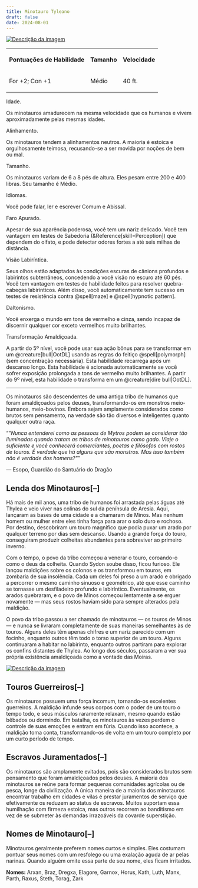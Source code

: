 ```yaml
---
title: Minotauro Tyleano
draft: false
date: 2024-08-01
---
```

<div>
<a href="https://raw.githubusercontent.com/TheGiddyLimit/homebrew/master/_img/ArcanumWorldsOdysseyoftheDragonlords/AppendixB_ThyleanMinotaur_Page315.webp"> <img src="https://raw.githubusercontent.com/TheGiddyLimit/homebrew/master/_img/ArcanumWorldsOdysseyoftheDragonlords/AppendixB_ThyleanMinotaur_Page315.webp" alt="Descrição da imagem"> </a>
    <table class="w-100 summary stripe-even">
        <tbody><tr>
                <th class="ve-col-4 ve-text-center">
                    <p>Pontuações de Habilidade</p>
                </th>
                <th class="ve-col-4 ve-text-center">
                    <p>Tamanho</p>
                </th>
                <th class="ve-col-4 ve-text-center">
                    <p>Velocidade</p>
                </th>
</tr><tr>
                <td class="ve-text-center">
                    <p>For +2; Con +1</p>
                </td>
                <td class="ve-text-center">
                    <p>Médio</p>
                </td>
                <td class="ve-text-center">
                    <p>40 ft.</p>
                </td>
</tr></tbody>
    </table>
    <div class="rd__b  rd__b--2">
        <div class="rd__b  rd__b--3">
            <p><span class="entry-title-inner">Idade.</span></p>
            <p>Os minotauros amadurecem na mesma velocidade que os humanos e vivem aproximadamente pelas mesmas idades.</p>
            <div class="rd__spc-inline-post">
                <p></p>
            </div>
        </div>
        <div class="rd__b  rd__b--3">
            <p><span class="entry-title-inner">Alinhamento.</span></p>
            <p>Os minotauros tendem a alinhamentos neutros. A maioria é estoica e orgulhosamente teimosa, recusando-se a ser movida por noções de bem ou mal.</p>
            <div class="rd__spc-inline-post">
                <p></p>
            </div>
        </div>
        <div class="rd__b  rd__b--3">
            <p><span class="entry-title-inner">Tamanho.</span></p>
            <p>Os minotauros variam de 6 a 8 pés de altura. Eles pesam entre 200 e 400 libras. Seu tamanho é Médio.</p>
            <div class="rd__spc-inline-post">
                <p></p>
            </div>
        </div>
        <div class="rd__b  rd__b--3">
            <p><span class="entry-title-inner">Idiomas.</span></p>
            <p>Você pode falar, ler e escrever Comum e Abissal.</p>
            <div class="rd__spc-inline-post">
                <p></p>
            </div>
        </div>
        <div class="rd__b  rd__b--3">
            <p><span class="entry-title-inner">Faro Apurado.</span></p>
            <p>Apesar de sua aparência poderosa, você tem um nariz delicado. Você tem vantagem em testes de Sabedoria (&Reference[skill=Perception]) que dependem do olfato, e pode detectar odores fortes a até seis milhas de distância.</p>
            <div class="rd__spc-inline-post">
                <p></p>
            </div>
        </div>
    </div>
    <div class="rd__b  rd__b--3">
    <p><span class="entry-title-inner">Visão Labiríntica.</span></p>
    <p>Seus olhos estão adaptados às condições escuras de cânions profundos e labirintos subterrâneos, concedendo a você visão no escuro até 60 pés. Você tem vantagem em testes de habilidade feitos para resolver quebra-cabeças labirínticos. Além disso, você automaticamente tem sucesso em testes de resistência contra @spell[maze] e @spell[hypnotic pattern].</p>
    <div class="rd__spc-inline-post">
        <p></p>
    </div>
</div>
<div class="rd__b  rd__b--3">
    <p><span class="entry-title-inner">Daltonismo.</span></p>
    <p>Você enxerga o mundo em tons de vermelho e cinza, sendo incapaz de discernir qualquer cor exceto vermelhos muito brilhantes.</p>
    <div class="rd__spc-inline-post">
        <p></p>
    </div>
</div>
<div class="rd__b  rd__b--3">
    <p><span class="entry-title-inner">Transformação Amaldiçoada.</span></p>
    <p>A partir do 5º nível, você pode usar sua ação bônus para se transformar em um @creature[bull|OotDL] usando as regras do feitiço @spell[polymorph] (sem concentração necessária). Esta habilidade recarrega após um descanso longo. Esta habilidade é acionada automaticamente se você sofrer exposição prolongada a tons de vermelho muito brilhantes. A partir do 9º nível, esta habilidade o transforma em um @creature[dire bull|OotDL].</p>
    <div class="rd__spc-inline-post">
        <p></p>
    </div>
</div>
</div>
<hr class="hr-1">
<div class="rd__b  rd__b--1">
    <p>Os minotauros são descendentes de uma antiga tribo de humanos que foram amaldiçoados pelos deuses, transformando-os em monstros meio-humanos, meio-bovinos. Embora sejam amplamente considerados como brutos sem pensamento, na verdade são tão diversos e inteligentes quanto qualquer outra raça.</p>
</div>
<div class="rd__quote">
    <p class="rd__quote-line rd__quote-line--last">“<em>"Nunca entenderei como as pessoas de Mytros podem se considerar tão iluminadas quando tratam as tribos de minotauros como gado. Viaje o suficiente e você conhecerá comerciantes, poetas e filósofos com rostos de touros. É verdade que há alguns que são monstros. Mas isso também não é verdade dos homens?"</em>”</p>
    <p><span class="rd__quote-by">— Esopo, Guardião do Santuário do Dragão</span></p>
</div>
<div class="rd__b  rd__b--1">
    <h2 class="rd__h rd__h--1" data-title-index="9"><span class="entry-title-inner">Lenda dos Minotauros</span><span class="rd__h-toggle ml-2 clickable no-select no-print lst-is-exporting-image__hidden" data-rd-h-toggle-button="true" title="Alternar Visibilidade (CTRL para Alternar Tudo)">[–]</span></h2>
    <p>Há mais de mil anos, uma tribo de humanos foi arrastada pelas águas até Thylea e veio viver nas colinas do sul da península de Aresia. Aqui, lançaram as bases de uma cidade e a chamaram de Minos. Mas nenhum homem ou mulher entre eles tinha força para arar o solo duro e rochoso. Por destino, descobriram um touro magnífico que podia puxar um arado por qualquer terreno por dias sem descanso. Usando a grande força do touro, conseguiram produzir colheitas abundantes para sobreviver ao primeiro inverno.</p>
    <p>Com o tempo, o povo da tribo começou a venerar o touro, coroando-o como o deus da colheita. Quando Sydon soube disso, ficou furioso. Ele lançou maldições sobre os colonos e os transformou em touros, em zombaria de sua insolência. Cada um deles foi preso a um arado e obrigado a percorrer o mesmo caminho sinuoso e geométrico, até que esse caminho se tornasse um desfiladeiro profundo e labiríntico. Eventualmente, os arados quebraram, e o povo de Minos começou lentamente a se erguer novamente — mas seus rostos haviam sido para sempre alterados pela maldição.</p>
    <p>O povo da tribo passou a ser chamado de minotauros — os touros de Minos — e nunca se livraram completamente de suas maneiras semelhantes às de touros. Alguns deles têm apenas chifres e um nariz parecido com um focinho, enquanto outros têm todo o torso superior de um touro. Alguns continuaram a habitar no labirinto, enquanto outros partiram para explorar os confins distantes de Thylea. Ao longo dos séculos, passaram a ver sua própria existência amaldiçoada como a vontade das Moiras.</p>
</div>

<div class="rd__b  rd__b--1">
<a href="https://raw.githubusercontent.com/TheGiddyLimit/homebrew/master/_img/ArcanumWorldsOdysseyoftheDragonlords/AppendixB_MinotaurAxe_Page316.webp"> <img src="https://raw.githubusercontent.com/TheGiddyLimit/homebrew/master/_img/ArcanumWorldsOdysseyoftheDragonlords/AppendixB_MinotaurAxe_Page316.webp" alt="Descrição da imagem"> </a>
    <h2 class="rd__h rd__h--1" data-title-index="10"><span class="entry-title-inner">Touros Guerreiros</span><span class="rd__h-toggle ml-2 clickable no-select no-print lst-is-exporting-image__hidden" data-rd-h-toggle-button="true" title="Alternar Visibilidade (CTRL para Alternar Tudo)">[–]</span></h2>
    <p>Os minotauros possuem uma força incomum, tornando-os excelentes guerreiros. A maldição infunde seus corpos com o poder de um touro o tempo todo, e seus músculos raramente relaxam, mesmo quando estão bêbados ou dormindo. Em batalha, os minotauros às vezes perdem o controle de suas emoções e entram em fúria. Quando isso acontece, a maldição toma conta, transformando-os de volta em um touro completo por um curto período de tempo.</p>
</div>
<div class="rd__b  rd__b--1">
    <h2 class="rd__h rd__h--1" data-title-index="11"><span class="entry-title-inner">Escravos Juramentados</span><span class="rd__h-toggle ml-2 clickable no-select no-print lst-is-exporting-image__hidden" data-rd-h-toggle-button="true" title="Alternar Visibilidade (CTRL para Alternar Tudo)">[–]</span></h2>
    <p>Os minotauros são amplamente evitados, pois são considerados brutos sem pensamento que foram amaldiçoados pelos deuses. A maioria dos minotauros se reúne para formar pequenas comunidades agrícolas ou de pesca, longe da civilização. A única maneira de a maioria dos minotauros encontrar trabalho em cidades e vilas é prestar juramentos de serviço que efetivamente os reduzem ao status de escravos. Muitos suportam essa humilhação com firmeza estoica, mas outros recorrem ao banditismo em vez de se submeter às demandas irrazoáveis da covarde superstição.</p>
</div>
<div class="rd__b  rd__b--1">
    <h2 class="rd__h rd__h--1" data-title-index="12"><span class="entry-title-inner">Nomes de Minotauro</span><span class="rd__h-toggle ml-2 clickable no-select no-print lst-is-exporting-image__hidden" data-rd-h-toggle-button="true" title="Alternar Visibilidade (CTRL para Alternar Tudo)">[–]</span></h2>
    <p>Minotauros geralmente preferem nomes curtos e simples. Eles costumam pontuar seus nomes com um resfolego ou uma exalação aguda de ar pelas narinas. Quando alguém omite essa parte de seu nome, eles ficam irritados.</p>
    <p><strong>Nomes:</strong> Arxan, Braz, Dregxa, Elagore, Garnox, Horus, Kath, Luth, Manx, Parth, Raxus, Steth, Torag, Zark</p>
</div>


